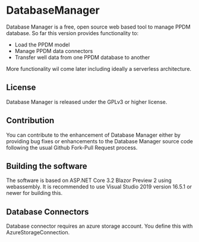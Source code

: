 # DatabaseManager

Database Manager is a free, open source web based tool to manage 
PPDM database. So far this version provides functionality to:
* Load the PPDM model
* Manage PPDM data connectors
* Transfer well data from one PPDM database to another 

More functionality wil come later including 
ideally a serverless architecture.

## License 
Database Manager is released under the GPLv3 or higher license.

## Contribution 
You can contribute to the enhancement of Database Manager either by providing 
bug fixes or enhancements to the Database Manager source code following the 
usual Github Fork-Pull Request process.

## Building the software
The software is based on ASP.NET Core 3.2 Blazor Preview 2 using webassembly. It is 
recommended to use Visual Studio 2019 version 16.5.1 or newer for building this.

## Database Connectors
Database connector requires an azure storage account. You define this with AzureStorageConnection.
